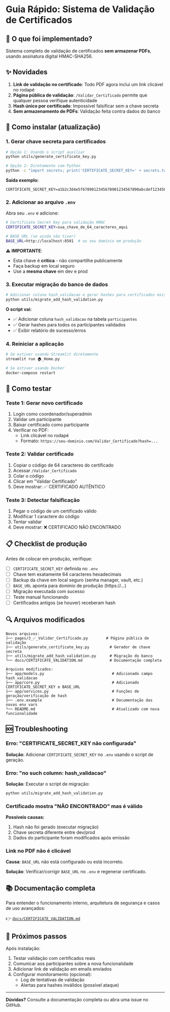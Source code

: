 # Guia Rápido: Sistema de Validação de Certificados

## 🎯 O que foi implementado?

Sistema completo de validação de certificados **sem armazenar PDFs**, usando assinatura digital HMAC-SHA256.

## ✨ Novidades

1. **Link de validação no certificado**: Todo PDF agora inclui um link clicável no rodapé
2. **Página pública de validação**: `/Validar_Certificado` permite que qualquer pessoa verifique autenticidade
3. **Hash único por certificado**: Impossível falsificar sem a chave secreta
4. **Sem armazenamento de PDFs**: Validação feita contra dados do banco

## 🚀 Como instalar (atualização)

### 1. Gerar chave secreta para certificados

```bash
# Opção 1: Usando o script auxiliar
python utils/generate_certificate_key.py

# Opção 2: Diretamente com Python
python -c "import secrets; print('CERTIFICATE_SECRET_KEY=' + secrets.token_hex(32))"
```

**Saída exemplo:**
```
CERTIFICATE_SECRET_KEY=a1b2c3d4e5f6789012345678901234567890abcdef1234567890abcdef123456
```

### 2. Adicionar ao arquivo `.env`

Abra seu `.env` e adicione:

```bash
# Certificate Secret Key para validação HMAC
CERTIFICATE_SECRET_KEY=sua_chave_de_64_caracteres_aqui

# BASE_URL (se ainda não tiver)
BASE_URL=http://localhost:8501  # ou seu domínio em produção
```

⚠️ **IMPORTANTE**:
- Esta chave é **crítica** - não compartilhe publicamente
- Faça backup em local seguro
- Use a **mesma chave** em dev e prod

### 3. Executar migração do banco de dados

```bash
# Adicionar coluna hash_validacao e gerar hashes para certificados existentes
python utils/migrate_add_hash_validation.py
```

**O script vai:**
- ✅ Adicionar coluna `hash_validacao` na tabela `participantes`
- ✅ Gerar hashes para todos os participantes validados
- ✅ Exibir relatório de sucesso/erros

### 4. Reiniciar a aplicação

```bash
# Se estiver usando Streamlit diretamente
streamlit run 🏠_Home.py

# Se estiver usando Docker
docker-compose restart
```

## 🎉 Como testar

### Teste 1: Gerar novo certificado

1. Login como coordenador/superadmin
2. Validar um participante
3. Baixar certificado como participante
4. Verificar no PDF:
   - Link clicável no rodapé
   - Formato: `https://seu-dominio.com/Validar_Certificado?hash=...`

### Teste 2: Validar certificado

1. Copiar o código de 64 caracteres do certificado
2. Acessar `/Validar_Certificado`
3. Colar o código
4. Clicar em "Validar Certificado"
5. Deve mostrar: ✅ CERTIFICADO AUTÊNTICO

### Teste 3: Detectar falsificação

1. Pegar o código de um certificado válido
2. Modificar 1 caractere do código
3. Tentar validar
4. Deve mostrar: ❌ CERTIFICADO NÃO ENCONTRADO

## 📋 Checklist de produção

Antes de colocar em produção, verifique:

- [ ] `CERTIFICATE_SECRET_KEY` definida no `.env`
- [ ] Chave tem exatamente 64 caracteres hexadecimais
- [ ] Backup da chave em local seguro (senha manager, vault, etc.)
- [ ] `BASE_URL` aponta para domínio de produção (https://...)
- [ ] Migração executada com sucesso
- [ ] Teste manual funcionando
- [ ] Certificados antigos (se houver) receberam hash

## 🔍 Arquivos modificados

```
Novos arquivos:
├── pages/3_✅_Validar_Certificado.py        # Página pública de validação
├── utils/generate_certificate_key.py         # Gerador de chave secreta
├── utils/migrate_add_hash_validation.py      # Migração do banco
└── docs/CERTIFICATE_VALIDATION.md            # Documentação completa

Arquivos modificados:
├── app/models.py                              # Adicionado campo hash_validacao
├── app/core.py                                # Adicionado CERTIFICATE_SECRET_KEY e BASE_URL
├── app/services.py                            # Funções de geração/verificação de hash
├── .env.example                               # Documentação das novas env vars
└── README.md                                  # Atualizado com nova funcionalidade
```

## 🆘 Troubleshooting

### Erro: "CERTIFICATE_SECRET_KEY não configurada"

**Solução**: Adicionar `CERTIFICATE_SECRET_KEY` no `.env` usando o script de geração.

### Erro: "no such column: hash_validacao"

**Solução**: Executar o script de migração:
```bash
python utils/migrate_add_hash_validation.py
```

### Certificado mostra "NÃO ENCONTRADO" mas é válido

**Possíveis causas:**
1. Hash não foi gerado (executar migração)
2. Chave secreta diferente entre dev/prod
3. Dados do participante foram modificados após emissão

### Link no PDF não é clicável

**Causa**: `BASE_URL` não está configurado ou está incorreto.

**Solução**: Verificar/corrigir `BASE_URL` no `.env` e regenerar certificado.

## 📚 Documentação completa

Para entender o funcionamento interno, arquitetura de segurança e casos de uso avançados:

👉 [`docs/CERTIFICATE_VALIDATION.md`](../docs/CERTIFICATE_VALIDATION.md)

## 🎯 Próximos passos

Após instalação:

1. Testar validação com certificados reais
2. Comunicar aos participantes sobre a nova funcionalidade
3. Adicionar link de validação em emails enviados
4. Configurar monitoramento (opcional):
   - Log de tentativas de validação
   - Alertas para hashes inválidos (possível ataque)

---

**Dúvidas?** Consulte a documentação completa ou abra uma issue no GitHub.
